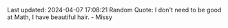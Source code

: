 Last updated: 2024-04-07 17:08:21
Random Quote: I don't need to be good at Math, I have beautiful hair. - Missy
